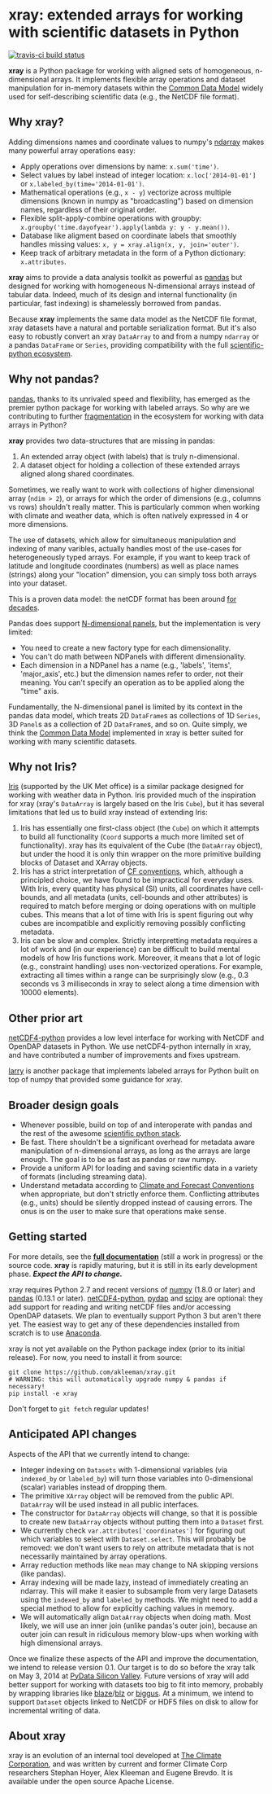 # xray: extended arrays for working with scientific datasets in Python

[![travis-ci build status](https://travis-ci.org/akleeman/xray.png)][travis]

**xray** is a Python package for working with aligned sets of homogeneous,
n-dimensional arrays. It implements flexible array operations and dataset
manipulation for in-memory datasets within the [Common Data Model][cdm] widely
used for self-describing scientific data (e.g., the NetCDF file format).

[travis]: https://travis-ci.org/akleeman/xray
[cdm]: http://www.unidata.ucar.edu/software/thredds/current/netcdf-java/CDM/

## Why xray?

Adding dimensions names and coordinate values to numpy's [ndarray][ndarray]
makes many powerful array operations easy:

  - Apply operations over dimensions by name: `x.sum('time')`.
  - Select values by label instead of integer location: `x.loc['2014-01-01']`
    or `x.labeled_by(time='2014-01-01')`.
  - Mathematical operations (e.g., `x - y`) vectorize across multiple
    dimensions (known in numpy as "broadcasting") based on dimension names,
    regardless of their original order.
  - Flexible split-apply-combine operations with groupby:
    `x.groupby('time.dayofyear').apply(lambda y: y - y.mean())`.
  - Database like aligment based on coordinate labels that smoothly
    handles missing values: `x, y = xray.align(x, y, join='outer')`.
  - Keep track of arbitrary metadata in the form of a Python dictionary:
    `x.attributes`.

**xray** aims to provide a data analysis toolkit as powerful as
[pandas][pandas] but designed for working with homogeneous N-dimensional
arrays instead of tabular data. Indeed, much of its design and internal
functionality (in particular, fast indexing) is shamelessly borrowed from
pandas.

Because **xray** implements the same data model as the NetCDF file format,
xray datasets have a natural and portable serialization format. But it's
also easy to robustly convert an xray `DataArray` to and from a numpy
`ndarray` or a pandas `DataFrame` or `Series`, providing compatibility with
the full [scientific-python ecosystem][scipy].

[pandas]: http://pandas.pydata.org/
[scipy]: http://scipy.org/
[ndarray]: http://docs.scipy.org/doc/numpy/reference/arrays.ndarray.html

## Why not pandas?

[pandas][pandas], thanks to its unrivaled speed and flexibility, has emerged
as the premier python package for working with labeled arrays. So why are we
contributing to further [fragmentation][fragmentation] in the ecosystem for
working with data arrays in Python?

**xray** provides two data-structures that are missing in pandas:

  1. An extended array object (with labels) that is truly n-dimensional.
  2. A dataset object for holding a collection of these extended arrays
     aligned along shared coordinates.

Sometimes, we really want to work with collections of higher dimensional array
(`ndim > 2`), or arrays for which the order of dimensions (e.g., columns vs
rows) shouldn't really matter. This is particularly common when working with
climate and weather data, which is often natively expressed in 4 or more
dimensions.

The use of datasets, which allow for simultaneous manipulation and indexing of
many varibles, actually handles most of the use-cases for heterogeneously
typed arrays. For example, if you want to keep track of latitude and longitude
coordinates (numbers) as well as place names (strings) along your "location"
dimension, you can simply toss both arrays into your dataset.

This is a proven data model: the netCDF format has been around
[for decades][netcdf-background].

Pandas does support [N-dimensional panels][ndpanel], but the implementation
is very limited:

  - You need to create a new factory type for each dimensionality.
  - You can't do math between NDPanels with different dimensionality.
  - Each dimension in a NDPanel has a name (e.g., 'labels', 'items',
    'major_axis', etc.) but the dimension names refer to order, not their
    meaning. You can't specify an operation as to be applied along the "time"
    axis.

Fundamentally, the N-dimensional panel is limited by its context in the pandas
data model, which treats 2D `DataFrame`s as collections of 1D `Series`, 3D
`Panel`s as a collection of  2D `DataFrame`s, and so on. Quite simply, we
think the [Common Data Model][cdm] implemented in xray is better suited for
working with many scientific datasets.

[fragmentation]: http://wesmckinney.com/blog/?p=77
[netcdf-background]: http://www.unidata.ucar.edu/software/netcdf/docs/background.html
[ndpanel]: http://pandas.pydata.org/pandas-docs/stable/dsintro.html#panelnd-experimental

## Why not Iris?

[Iris][iris] (supported by the UK Met office) is a similar package designed
for working with weather data in Python. Iris provided much of the inspiration
for xray (xray's `DataArray` is largely based on the Iris `Cube`), but it has
several limitations that led us to build xray instead of extending Iris:

  1. Iris has essentially one first-class object (the `Cube`) on which it
     attempts to build all functionality (`Coord` supports a much more
     limited set of functionality). xray has its equivalent of the Cube
     (the `DataArray` object), but under the hood it is only thin wrapper
     on the more primitive building blocks of Dataset and XArray objects.
  2. Iris has a strict interpretation of [CF conventions][cf], which,
     although a principled choice, we have found to be impractical for
     everyday uses. With Iris, every quantity has physical (SI) units, all
     coordinates have cell-bounds, and all metadata (units, cell-bounds and
     other attributes) is required to match before merging or doing
     operations with on multiple cubes. This means that a lot of time with
     Iris is spent figuring out why cubes are incompatible and explicitly
     removing possibly conflicting metadata.
  3. Iris can be slow and complex. Strictly interpretting metadata requires
     a lot of work and (in our experience) can be difficult to build mental
     models of how Iris functions work. Moreover, it means that a lot of
     logic (e.g., constraint handling) uses non-vectorized operations. For
     example, extracting all times within a range can be surprisingly slow
     (e.g., 0.3 seconds vs 3 milliseconds in xray to select along a time
     dimension with 10000 elements).

[iris]: http://scitools.org.uk/iris/
[cf]: http://cf-pcmdi.llnl.gov/documents/cf-conventions/1.6/cf-conventions.html

## Other prior art

[netCDF4-python][nc4] provides a low level interface for working with
NetCDF and OpenDAP datasets in Python. We use netCDF4-python internally in
xray, and have contributed a number of improvements and fixes upstream.

[larry][larry] is another package that implements labeled arrays for
Python built on top of numpy that provided some guidance for xray.

[nc4]: https://github.com/Unidata/netcdf4-python
[larry]: https://pypi.python.org/pypi/la

## Broader design goals

  - Whenever possible, build on top of and interoperate with pandas and the
    rest of the awesome [scientific python stack][scipy].
  - Be fast. There shouldn't be a significant overhead for metadata aware
    manipulation of n-dimensional arrays, as long as the arrays are large
    enough. The goal is to be as fast as pandas or raw numpy.
  - Provide a uniform API for loading and saving scientific data in a variety
    of formats (including streaming data).
  - Understand metadata according to [Climate and Forecast Conventions][cf]
    when appropriate, but don't strictly enforce them. Conflicting attributes
    (e.g., units) should be silently dropped instead of causing errors. The
    onus is on the user to make sure that operations make sense.

## Getting started

For more details, see the **[full documentation][docs]** (still a work in
progress) or the source code. **xray** is rapidly maturing, but it is still in
its early development phase. ***Expect the API to change.***

xray requires Python 2.7 and recent versions of [numpy][numpy] (1.8.0 or
later) and [pandas][pandas] (0.13.1 or later). [netCDF4-python][nc4],
[pydap][pydap] and [scipy][scipy] are optional: they add support for reading
and writing netCDF files and/or accessing OpenDAP datasets. We plan to
eventually support Python 3 but aren't there yet. The easiest way to get any
of these dependencies installed from scratch is to use [Anaconda][anaconda].

xray is not yet available on the Python package index (prior to its initial
release). For now, you need to install it from source:

    git clone https://github.com/akleeman/xray.git
    # WARNING: this will automatically upgrade numpy & pandas if necessary!
    pip install -e xray

Don't forget to `git fetch` regular updates!

[docs]: http://xray.readthedocs.org/
[numpy]: http://www.numpy.org/
[pydap]: http://www.pydap.org/
[anaconda]: https://store.continuum.io/cshop/anaconda/

## Anticipated API changes

Aspects of the API that we currently intend to change:

 - Integer indexing on `Datasets` with 1-dimensional variables (via
   `indexed_by` or `labeled_by`) will turn those variables into 0-dimensional
   (scalar) variables instead of dropping them.
 - The primitive `XArray` object will be removed from the public API.
   `DataArray` will be used instead in all public interfaces.
 - The constructor for `DataArray` objects will change, so that it is possible
   to create new `DataArray` objects without putting them into a `Dataset`
   first.
 - We currently check `var.attributes['coordinates']` for figuring out which
   variables to select with `Dataset.select`. This will probably be removed:
   we don't want users to rely on attribute metadata that is not necessarily
   maintained by array operations.
 - Array reduction methods like `mean` may change to NA skipping versions
   (like pandas).
 - Array indexing will be made lazy, instead of immediately creating an
   ndarray. This will make it easier to subsample from very large Datasets
   using the `indexed_by` and `labeled_by` methods. We might need to add a
   special method to allow for explicitly caching values in memory.
 - We will automatically align `DataArray` objects when doing math. Most
   likely, we will use an inner join (unlike pandas's outer join), because an
   outer join can result in ridiculous memory blow-ups when working with high
   dimensional arrays.

Once we finalize these aspects of the API and improve the documentation, we
intend to release version 0.1. Our target is to do so before the xray talk on
May 3, 2014 at [PyData Silicon Valley][pydata]. Future versions of xray will
add better support for working with datasets too big to fit into memory,
probably by wrapping libraries like [blaze][blaze]/[blz][blz] or
[biggus][biggus]. At a minimum, we intend to support `Dataset` objects linked
to NetCDF or HDF5 files on disk to allow for incremental writing of data.

[pydata]: http://pydata.org/sv2014/
[blaze]: https://github.com/ContinuumIO/blaze/
[blz]: https://github.com/ContinuumIO/blz
[biggus]: https://github.com/SciTools/biggus

## About xray

xray is an evolution of an internal tool developed at
[The Climate Corporation][tcc], and was written by current and former Climate
Corp researchers Stephan Hoyer, Alex Kleeman and Eugene Brevdo. It is
available under the open source Apache License.

[tcc]: http://climate.com/
